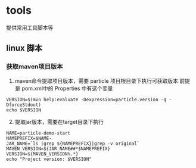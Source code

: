 # tools

提供常用工具脚本等  
## linux 脚本
### 获取maven项目版本
1. maven命令提取项目版本，需要 particle 项目根目录下执行可获取版本 前提是 pom.xml中的 Properties 中有这个变量
```shell
VERSION=$(mvn help:evaluate -Dexpression=particle.version -q -DforceStdout)
echo $VERSION
```
2. 提取jar版本，需要在target目录下执行
```shell
NAME=particle-demo-start
NAMEPREFIX=$NAME-
JAR_NAME=`ls |grep ${NAMEPREFIX}|grep -v original`
MAVEN_VERSION=${JAR_NAME##*$NAMEPREFIX}
VERSION=${MAVEN_VERSION%.*}
echo "Project version: $VERSION"
```